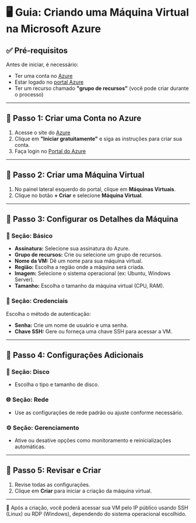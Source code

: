 # 🖥️ Guia: Criando uma Máquina Virtual na Microsoft Azure

## ✅ Pré-requisitos

Antes de iniciar, é necessário:

- Ter uma conta no [Azure](https://azure.microsoft.com/)
- Estar logado no [portal Azure](https://portal.azure.com/)
- Ter um recurso chamado **"grupo de recursos"** (você pode criar durante o processo)

---

## 🔹 Passo 1: Criar uma Conta no Azure

1. Acesse o site do [Azure](https://azure.microsoft.com/)
2. Clique em **"Iniciar gratuitamente"** e siga as instruções para criar sua conta.
3. Faça login no [Portal do Azure](https://portal.azure.com/)

---

## 🔹 Passo 2: Criar uma Máquina Virtual

1. No painel lateral esquerdo do portal, clique em **Máquinas Virtuais**.
2. Clique no botão **+ Criar** e selecione **Máquina Virtual**.

---

## 🔹 Passo 3: Configurar os Detalhes da Máquina

### 🧩 Seção: Básico

- **Assinatura:** Selecione sua assinatura do Azure.
- **Grupo de recursos:** Crie ou selecione um grupo de recursos.
- **Nome da VM:** Dê um nome para sua máquina virtual.
- **Região:** Escolha a região onde a máquina será criada.
- **Imagem:** Selecione o sistema operacional (ex: Ubuntu, Windows Server).
- **Tamanho:** Escolha o tamanho da máquina virtual (CPU, RAM).

### 🔐 Seção: Credenciais

Escolha o método de autenticação:

- **Senha:** Crie um nome de usuário e uma senha.
- **Chave SSH:** Gere ou forneça uma chave SSH para acessar a VM.

---

## 🔹 Passo 4: Configurações Adicionais

### 💾 Seção: Disco

- Escolha o tipo e tamanho de disco.

### 🌐 Seção: Rede

- Use as configurações de rede padrão ou ajuste conforme necessário.

### ⚙️ Seção: Gerenciamento

- Ative ou desative opções como monitoramento e reinicializações automáticas.

---

## 🔹 Passo 5: Revisar e Criar

1. Revise todas as configurações.
2. Clique em **Criar** para iniciar a criação da máquina virtual.

---

📌 Após a criação, você poderá acessar sua VM pelo IP público usando SSH (Linux) ou RDP (Windows), dependendo do sistema operacional escolhido.

